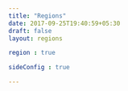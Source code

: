 ```yaml
---
title: "Regions"
date: 2017-09-25T19:40:59+05:30
draft: false
layout: regions

region : true

sideConfig : true

---
```

